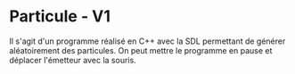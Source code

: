 # Particule - V1

Il s'agit d'un programme réalisé en C++ avec la SDL permettant de générer aléatoirement des particules. 
On peut mettre le programme en pause et déplacer l'émetteur avec la souris.
